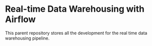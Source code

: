 # Real-time Data Warehousing with Airflow

This parent repository stores all the development for the real time data warehousing pipeline.

